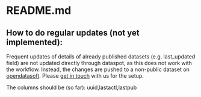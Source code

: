 # README.md

## How to do regular updates (not yet implemented):
<!-- Frequent updates of details of already published datasets (e.g. last_updated field) are not updated directly through dataspot. but instead through a file managed by the Data Competence Center DCC. This means that fields that should be updated outside of the workflow are written to the centrally managed file instead of dataspot directly. These changes are then regularly updated by a script from the DCC to dataspot. The key should always be the dataspot-internal UUID. Dates should be provided as Unix timestamps in in UTC timezone. Times should be provided in Unix timestamps aswell in a ??? format (TBD; the same as is used internally in dataspot.). TODO: Add examples -->

Frequent updates of details of already published datasets (e.g. last_updated field) are not updated directly through dataspot, as this does not work with the workflow. Instead, the changes are pushed to a non-public dataset on [opendatasoft](data.bs.ch). Please [get in touch](mailto:opendata@bs.ch) with us for the setup.

The columns should be (so far): uuid,lastactl,lastpub
